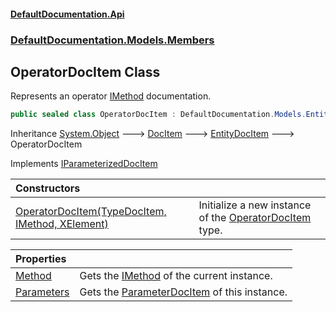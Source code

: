 #### [DefaultDocumentation\.Api](../../../../index.md 'index')
### [DefaultDocumentation\.Models\.Members](../../../../index.md#DefaultDocumentation.Models.Members 'DefaultDocumentation\.Models\.Members')

## OperatorDocItem Class

Represents an operator [IMethod](https://github.com/icsharpcode/ILSpy 'ICSharpCode\.Decompiler\.TypeSystem\.IMethod') documentation\.

```csharp
public sealed class OperatorDocItem : DefaultDocumentation.Models.EntityDocItem, DefaultDocumentation.Models.IParameterizedDocItem
```

Inheritance [System\.Object](https://learn.microsoft.com/en-us/dotnet/api/system.object 'System\.Object') &#129106; [DocItem](../../DocItem/index.md 'DefaultDocumentation\.Models\.DocItem') &#129106; [EntityDocItem](../../EntityDocItem/index.md 'DefaultDocumentation\.Models\.EntityDocItem') &#129106; OperatorDocItem

Implements [IParameterizedDocItem](../../IParameterizedDocItem/index.md 'DefaultDocumentation\.Models\.IParameterizedDocItem')

| Constructors | |
| :--- | :--- |
| [OperatorDocItem\(TypeDocItem, IMethod, XElement\)](OperatorDocItem(TypeDocItem,IMethod,XElement).md 'DefaultDocumentation\.Models\.Members\.OperatorDocItem\.OperatorDocItem\(DefaultDocumentation\.Models\.Types\.TypeDocItem, IMethod, System\.Xml\.Linq\.XElement\)') | Initialize a new instance of the [OperatorDocItem](index.md 'DefaultDocumentation\.Models\.Members\.OperatorDocItem') type\. |

| Properties | |
| :--- | :--- |
| [Method](Method.md 'DefaultDocumentation\.Models\.Members\.OperatorDocItem\.Method') | Gets the [IMethod](https://github.com/icsharpcode/ILSpy 'ICSharpCode\.Decompiler\.TypeSystem\.IMethod') of the current instance\. |
| [Parameters](Parameters.md 'DefaultDocumentation\.Models\.Members\.OperatorDocItem\.Parameters') | Gets the [ParameterDocItem](../../Parameters/ParameterDocItem/index.md 'DefaultDocumentation\.Models\.Parameters\.ParameterDocItem') of this instance\. |
